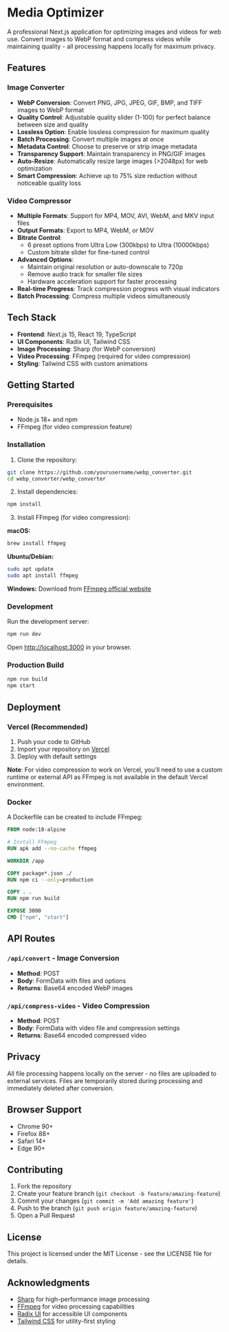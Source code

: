 # Media Optimizer

A professional Next.js application for optimizing images and videos for web use. Convert images to WebP format and compress videos while maintaining quality - all processing happens locally for maximum privacy.

## Features

### Image Converter
- **WebP Conversion**: Convert PNG, JPG, JPEG, GIF, BMP, and TIFF images to WebP format
- **Quality Control**: Adjustable quality slider (1-100) for perfect balance between size and quality
- **Lossless Option**: Enable lossless compression for maximum quality
- **Batch Processing**: Convert multiple images at once
- **Metadata Control**: Choose to preserve or strip image metadata
- **Transparency Support**: Maintain transparency in PNG/GIF images
- **Auto-Resize**: Automatically resize large images (>2048px) for web optimization
- **Smart Compression**: Achieve up to 75% size reduction without noticeable quality loss

### Video Compressor
- **Multiple Formats**: Support for MP4, MOV, AVI, WebM, and MKV input files
- **Output Formats**: Export to MP4, WebM, or MOV
- **Bitrate Control**: 
  - 6 preset options from Ultra Low (300kbps) to Ultra (10000kbps)
  - Custom bitrate slider for fine-tuned control
- **Advanced Options**:
  - Maintain original resolution or auto-downscale to 720p
  - Remove audio track for smaller file sizes
  - Hardware acceleration support for faster processing
- **Real-time Progress**: Track compression progress with visual indicators
- **Batch Processing**: Compress multiple videos simultaneously

## Tech Stack

- **Frontend**: Next.js 15, React 19, TypeScript
- **UI Components**: Radix UI, Tailwind CSS
- **Image Processing**: Sharp (for WebP conversion)
- **Video Processing**: FFmpeg (required for video compression)
- **Styling**: Tailwind CSS with custom animations

## Getting Started

### Prerequisites

- Node.js 18+ and npm
- FFmpeg (for video compression feature)

### Installation

1. Clone the repository:
```bash
git clone https://github.com/yourusername/webp_converter.git
cd webp_converter/webp_converter
```

2. Install dependencies:
```bash
npm install
```

3. Install FFmpeg (for video compression):

**macOS:**
```bash
brew install ffmpeg
```

**Ubuntu/Debian:**
```bash
sudo apt update
sudo apt install ffmpeg
```

**Windows:**
Download from [FFmpeg official website](https://ffmpeg.org/download.html)

### Development

Run the development server:
```bash
npm run dev
```

Open [http://localhost:3000](http://localhost:3000) in your browser.

### Production Build

```bash
npm run build
npm start
```

## Deployment

### Vercel (Recommended)

1. Push your code to GitHub
2. Import your repository on [Vercel](https://vercel.com)
3. Deploy with default settings

**Note**: For video compression to work on Vercel, you'll need to use a custom runtime or external API as FFmpeg is not available in the default Vercel environment.

### Docker

A Dockerfile can be created to include FFmpeg:

```dockerfile
FROM node:18-alpine

# Install FFmpeg
RUN apk add --no-cache ffmpeg

WORKDIR /app

COPY package*.json ./
RUN npm ci --only=production

COPY . .
RUN npm run build

EXPOSE 3000
CMD ["npm", "start"]
```

## API Routes

### `/api/convert` - Image Conversion
- **Method**: POST
- **Body**: FormData with files and options
- **Returns**: Base64 encoded WebP images

### `/api/compress-video` - Video Compression
- **Method**: POST
- **Body**: FormData with video file and compression settings
- **Returns**: Base64 encoded compressed video

## Privacy

All file processing happens locally on the server - no files are uploaded to external services. Files are temporarily stored during processing and immediately deleted after conversion.

## Browser Support

- Chrome 90+
- Firefox 88+
- Safari 14+
- Edge 90+

## Contributing

1. Fork the repository
2. Create your feature branch (`git checkout -b feature/amazing-feature`)
3. Commit your changes (`git commit -m 'Add amazing feature'`)
4. Push to the branch (`git push origin feature/amazing-feature`)
5. Open a Pull Request

## License

This project is licensed under the MIT License - see the LICENSE file for details.

## Acknowledgments

- [Sharp](https://sharp.pixelplumbing.com/) for high-performance image processing
- [FFmpeg](https://ffmpeg.org/) for video processing capabilities
- [Radix UI](https://www.radix-ui.com/) for accessible UI components
- [Tailwind CSS](https://tailwindcss.com/) for utility-first styling